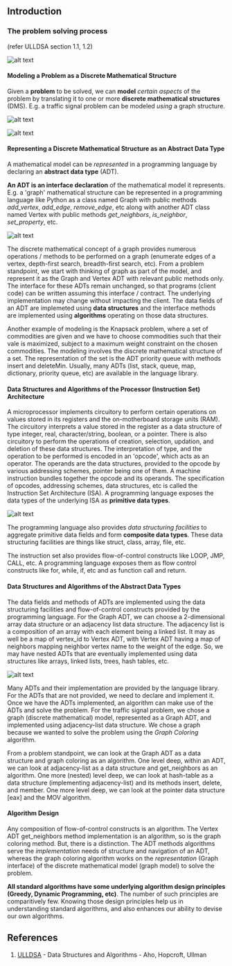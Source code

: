 ## Introduction

### The problem solving process
(refer ULLDSA section 1.1, 1.2)

![alt text](https://github.com/jeetendradhall/algorithms/raw/master/FromProblems2Instructions.png "From Problems to Machine Instructions")

#### Modeling a Problem as a Discrete Mathematical Structure

Given a **problem** to be solved, we can **model** _certain aspects_ of the problem by translating it to one or more **discrete mathematical structures** (DMS). E.g. a traffic signal problem can be modeled _using_ a graph structure.

![alt text](https://github.com/jeetendradhall/algorithms/raw/master/Intersection.png "Road intersection near JoJo's bar near Princeton University, NJ, USA")

![alt text](https://github.com/jeetendradhall/algorithms/raw/master/Graph_Model.png "graph model of the problem")

#### Representing a Discrete Mathematical Structure as an Abstract Data Type

A mathematical model can be _represented_ in a programming language by declaring an **abstract data type** (ADT).

**An ADT is an interface declaration** of the mathematical model it represents. E.g. a 'graph' mathematical structure can be represented in a programming language like Python as a class named Graph with public methods _add_vertex_, _add_edge_, _remove_edge_, etc along with another ADT class named Vertex with public methods _get_neighbors_, _is_neighbor_, _set_property_, etc.

![alt text](https://github.com/jeetendradhall/algorithms/raw/master/Graph_Vertex_ADT.png "Graph and Vertex ADTs")

The discrete mathematical concept of a graph provides numerous operations / methods to be performed on a graph (enumerate edges of a vertex, depth-first search, breadth-first search, etc). From a problem standpoint, we start with thinking of graph as part of the model, and represent it as the Graph and Vertex ADT with relevant public methods only. The interface for these ADTs remain unchanged, so that programs (client code) can be written assuming this interface / contract. The underlying implementation may change without impacting the client. The data fields of an ADT are implemeted using **data structures** and the interface methods are implemented using **algorithms** operating on those data structures.

Another example of modeling is the Knapsack problem, where a set of commodities are given and we have to choose commodities such that their vale is maximized, subject to a maximum weight constraint on the chosen commodities. The modeling involves the discrete mathematical structure of a set. The representation of the set is the ADT priority queue with methods insert and deleteMin. Usually, many ADTs (list, stack, queue, map, dictionary, priority queue, etc) are available in the language library. 

#### Data Structures and Algorithms of the Processor (Instruction Set) Architecture
A microprocessor implements circuitory to perform certain operations on values stored in its registers and the on-motherboard storage units (RAM). The circuitory interprets a value stored in the register as a data structure of type integer, real, character/string, boolean, or a pointer. There is also circuitory to perform the operations of creation, selection, updation, and deletion of these data structures. The interpretation of type, and the operation to be performed is encoded in an 'opcode', which acts as an operator. The operands are the data structures, provided to the opcode by various addressing schemes, pointer being one of them. A machine instruction bundles together the opcode and its operands. The specification of opcodes, addressing schemes, data structures, etc is called the Instruction Set Architecture (ISA). A programming language exposes the data types of the underlying ISA as **primitive data types**. 

![alt text](https://github.com/jeetendradhall/algorithms/raw/master/DataStructuresProcessorArchitecture.png "Data Structures of the Processor Architecture")

The programming language also provides _data structuring facilities_ to aggregate primitive data fields and form **composite data types**. These data structuring facilities are things like struct, class, array, file, etc.

The instruction set also provides flow-of-control constructs like LOOP, JMP, CALL, etc. A programming language exposes them as flow control constructs like for, while, if, etc and as function call and return.

#### Data Structures and Algorithms of the Abstract Data Types

The data fields and methods of ADTs are implemented using the data structuring facilities and flow-of-control constructs provided by the programming language. For the Graph ADT, we can choose a 2-dimensional array data structure or an adjacency list data structure. The adjacency list is a composition of an array with each element being a linked list. It may as well be a map of vertex_id to Vertex ADT, with Vertex ADT having a map of neighbors mapping neighbor vertex name to the weight of the edge. So, we may have nested ADTs that are eventually implemented using data structures like arrays, linked lists, trees, hash tables, etc.

![alt text](https://github.com/jeetendradhall/algorithms/raw/master/DMS-ADT-DS.png "Discrete Mathematical Structures, Abstract Data Types, and Data Structures")

Many ADTs and their implementation are provided by the language library. For the ADTs that are not provided, we need to declare and implement it. Once we have the ADTs implemented, an algorithm can make use of the ADTs and solve the problem. For the traffic signal problem, we chose a graph (discrete mathematical) model, represented as a Graph ADT, and implemented using adjacency-list data structure. We chose a graph because we wanted to solve the problem using the _Graph Coloring_ algorithm.

From a problem standpoint, we can look at the Graph ADT as a data structure and graph coloring as an algorithm. One level deep, within an ADT, we can look at adjacency-list as a data structure and get_neighbors as an algorithm. One more (nested) level deep, we can look at hash-table as a data structure (implementing adjacency-list) and its methods insert, delete, and member. One more level deep, we can look at the pointer data structure [eax] and the MOV algorithm.

#### Algorithm Design

Any composition of flow-of-control constructs is an algorithm. The Vertex ADT get_neighbors method implementation is an algorithm, so is the graph coloring method. But, there is a distinction. The ADT methods algorithms serve the _implementation_ needs of structure and navigation of an ADT, whereas the graph coloring algorithm works on the _representation_ (Graph interface) of the discrete mathematical model (graph model) to solve the problem.

**All standard algorithms have some underlying algorithm design principles (Greedy, Dynamic Programming, etc)**. The number of such principles are comparitively few. Knowing those design principles help us in understanding standard algorithms, and also enhances our ability to devise our own algorithms.

## References
1. [ULLDSA](https://www.amazon.com/Data-Structures-Algorithms-Alfred-Aho/dp/0201000237/ref=sr11?crid=PED8DJ3UJARO&keywords=data+structures+and+algorithms.+aho%2C+ullman+%26+hopcroft&qid=1563976870&s=gateway&sprefix=ullman+data+structures+%2Caps%2C375&sr=8-1) - Data Structures and Algorithms - Aho, Hopcroft, Ullman
